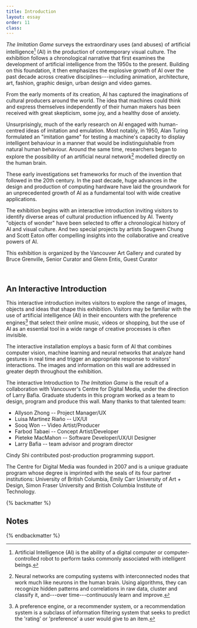 ```yaml
---
title: Introduction
layout: essay
order: 11
class: 
---
```


*The Imitation Game* surveys the extraordinary uses (and abuses) of artificial intelligence[^1] (AI) in the production of contemporary visual culture. The exhibition follows a chronological narrative that first examines the development of artificial intelligence from the 1950s to the present. Building on this foundation, it then emphasizes the explosive growth of AI over the past decade across creative disciplines---including animation, architecture, art, fashion, graphic design, urban design and video games.

From the early moments of its creation, AI has captured the imaginations of cultural producers around the world. The idea that machines could think and express themselves independently of their human makers has been received with great skepticism, some joy, and a healthy dose of anxiety.

Unsurprisingly, much of the early research on AI engaged with human-centred ideas of imitation and emulation. Most notably, in 1950, Alan Turing formulated an "imitation game" for testing a machine's capacity to display intelligent behaviour in a manner that would be indistinguishable from natural human behaviour. Around the same time, researchers began to explore the possibility of an artificial neural network[^2] modelled directly on the human brain.

These early investigations set frameworks for much of the invention that followed in the 20th century. In the past decade, huge advances in the design and production of computing hardware have laid the groundwork for an unprecedented growth of AI as a fundamental tool with wide creative applications.

The exhibition begins with an interactive introduction inviting visitors to identify diverse areas of cultural production influenced by AI. Twenty "objects of wonder" have been selected to offer a chronological history of AI and visual culture. And two special projects by artists Sougwen Chung and Scott Eaton offer compelling insights into the collaborative and creative powers of AI.

This exhibition is organized by the Vancouver Art Gallery and curated by Bruce Grenville, Senior Curator and Glenn Entis, Guest Curator

<br/>

## An Interactive Introduction

This interactive introduction invites visitors to explore the range of images, objects and ideas that shape this exhibition. Visitors may be familiar with the use of artificial intelligence (AI) in their encounters with the preference engines[^3] that select their online music, videos or shopping, but the use of AI as an essential tool in a wide range of creative processes is often invisible.

The interactive installation employs a basic form of AI that combines computer vision, machine learning and neural networks that analyze hand gestures in real time and trigger an appropriate response to visitors' interactions. The images and information on this wall are addressed in greater depth throughout the exhibition.

The interactive Introduction to *The Imitation Game* is the result of a collaboration with Vancouver's Centre for Digital Media, under the direction of Larry Bafia. Graduate students in this program worked as a team to design, program and produce this wall. Many thanks to that talented team:

-   Allyson Zhong -- Project Manager/UX
-   Luisa Martinez Riaño -- UX/UI
-   Sooq Won -- Video Artist/Producer
-   Farbod Tabaei -- Concept Artist/Developer
-   Pieteke MacMahon -- Software Developer/UX/UI Designer
-   Larry Bafia -- team advisor and program director

Cindy Shi contributed post-production programming support.

The Centre for Digital Media was founded in 2007 and is a unique graduate program whose degree is imprinted with the seals of its four partner institutions: University of British Columbia, Emily Carr University of Art + Design, Simon Fraser University and British Columbia Institute of Technology.

{% backmatter %}

## Notes

[^1]: Artificial Intelligence (AI) is the ability of a digital computer or computer-controlled robot to perform tasks commonly associated with intelligent beings.

[^2]: Neural networks are computing systems with interconnected nodes that work much like neurons in the human brain. Using algorithms, they can recognize hidden patterns and correlations in raw data, cluster and classify it, and---over time---continuously learn and improve.

[^3]: A preference engine, or a recommender system, or a recommendation system is a subclass of information filtering system that seeks to predict the 'rating' or 'preference' a user would give to an item.

{% endbackmatter %}